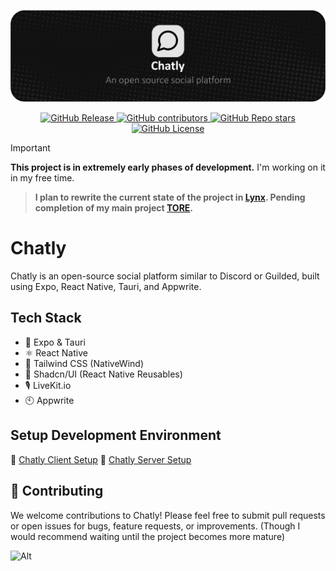 ![Banner](banner.png)

<p align="center">
  <a href="../../releases" target="_blank">
    <img src="https://img.shields.io/github/v/release/tommy141x/chatly?style=for-the-badge" alt="GitHub Release">
  </a>
  <a href="../../pulse" target="_blank">
    <img src="https://img.shields.io/github/contributors/tommy141x/chatly?style=for-the-badge" alt="GitHub contributors">
  </a>
  <a href="../../stargazers" target="_blank">
    <img src="https://img.shields.io/github/stars/tommy141x/chatly?style=for-the-badge" alt="GitHub Repo stars">
  </a>
  <a href="LICENSE.md" target="_blank">
    <img src="https://img.shields.io/github/license/tommy141x/chatly?style=for-the-badge" alt="GitHub License">
  </a>
</p>

> [!IMPORTANT]
> **This project is in extremely early phases of development.** I'm working on it in my free time.

> **I plan to rewrite the current state of the project in [Lynx](https://lynxjs.org/). Pending completion of my main project [TORE](https://tornadoemergency.net).**

# Chatly

Chatly is an open-source social platform similar to Discord or Guilded, built using Expo, React Native, Tauri, and Appwrite.

## Tech Stack

- 🚀 Expo & Tauri
- ⚛️ React Native
- 🎨 Tailwind CSS (NativeWind)
- 🧰 Shadcn/UI (React Native Reusables)
- 🎙️ LiveKit.io
- 🕙 Appwrite

## Setup Development Environment

🔗 [Chatly Client Setup](https://docs.timmygstudios.com/)
🔗 [Chatly Server Setup](https://docs.timmygstudios.com/)

## 🤝 Contributing
We welcome contributions to Chatly! Please feel free to submit pull requests or open issues for bugs, feature requests, or improvements. (Though I would recommend waiting until the project becomes more mature)

![Alt](https://repobeats.axiom.co/api/embed/77c19902cce7bc70718961056fd109c87508d902.svg "Repobeats analytics image")
